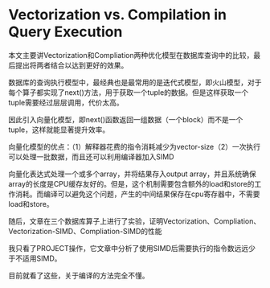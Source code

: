 # Vectorization vs. Compilation in Query Execution



本文主要讲Vectorization和Compliation两种优化模型在数据库查询中的比较，最后提出将两者结合以达到更好的效果。

数据库的查询执行模型中，最经典也是最常用的是迭代式模型，即火山模型，对于每个算子都实现了next()方法，用于获取一个tuple的数据。但是这样获取一个tuple需要经过层层调用，代价太高。

因此引入向量化模型，即next()函数返回一组数据（一个block）而不是一个tuple，这样就能显著提升效率。

向量化模型的优点：（1）解释器花费的指令消耗减少为vector-size（2）一次执行可以处理一批数据，而且还可以利用编译器加入SIMD



向量化表达式处理一个或多个array，并将结果存入output array，并且系统确保array的长度是CPU缓存友好的。但是，这个机制需要包含额外的load和store的工作消耗。而编译可以避免这个问题，产生的中间结果保存在cpu寄存器中，不需要load和store。

随后，文章在三个数据库算子上进行了实验，证明Vectorization、Compliation、Vectorization-SIMD、Compliation-SIMD的性能

我只看了PROJECT操作，它文章中分析了使用SIMD后需要执行的指令数远远少于不适用SIMD。





目前就看了这些，关于编译的方法完全不懂。



















